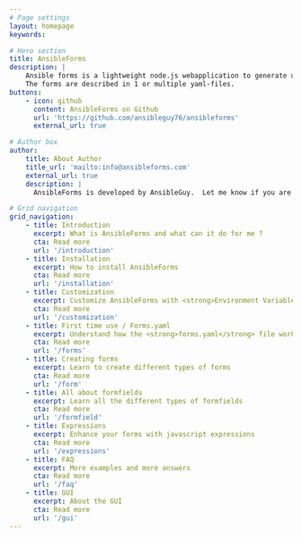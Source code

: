 ```yaml
---
# Page settings
layout: homepage
keywords:

# Hero section
title: AnsibleForms
description: | 
    Ansible forms is a lightweight node.js webapplication to generate userfriendly and pretty forms to kickoff <strong>Ansible</strong> playbooks or <strong>AWX/Tower</strong> templates.    
    The forms are described in 1 or multiple yaml-files.
buttons:
    - icon: github
      content: AnsibleForms on Github
      url: 'https://github.com/ansibleguy76/ansibleforms'
      external_url: true

# Author box
author:
    title: About Author
    title_url: 'mailto:info@ansibleforms.com'
    external_url: true
    description: | 
      AnsibleForms is developed by AnsibleGuy.  Let me know if you are a full stack developer and willing to contribute.  

# Grid navigation
grid_navigation:
    - title: Introduction
      excerpt: What is AnsibleForms and what can it do for me ?
      cta: Read more
      url: '/introduction'
    - title: Installation
      excerpt: How to install AnsibleForms
      cta: Read more
      url: '/installation'      
    - title: Customization
      excerpt: Customize AnsibleForms with <strong>Environment Variables</strong>
      cta: Read more
      url: '/customization'    
    - title: First time use / Forms.yaml
      excerpt: Understand how the <strong>forms.yaml</strong> file works and setup categories and roles
      cta: Read more
      url: '/forms'    
    - title: Creating forms
      excerpt: Learn to create different types of forms
      cta: Read more
      url: '/form'   
    - title: All about formfields
      excerpt: Learn all the different types of formfields
      cta: Read more
      url: '/formfield'         
    - title: Expressions
      excerpt: Enhance your forms with javascript expressions
      cta: Read more
      url: '/expressions'      
    - title: FAQ
      excerpt: More examples and more answers
      cta: Read more
      url: '/faq'          
    - title: GUI
      excerpt: About the GUI
      cta: Read more
      url: '/gui'                               
---
```

